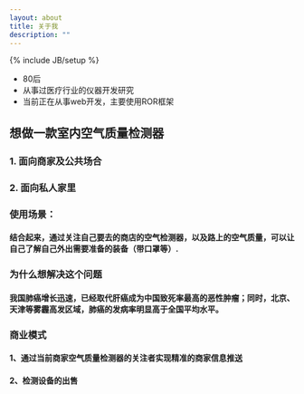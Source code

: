 ```yaml
---
layout: about
title: 关于我
description: ""
---
```

{% include JB/setup %}

* 80后
* 从事过医疗行业的仪器开发研究
* 当前正在从事web开发，主要使用ROR框架

## 想做一款室内空气质量检测器

### 1. 面向商家及公共场合

### 2. 面向私人家里

### 使用场景：

#### 结合起来，通过关注自己要去的商店的空气检测器，以及路上的空气质量，可以让自己了解自己外出需要准备的装备（带口罩等）.

### 为什么想解决这个问题

#### 我国肺癌增长迅速，已经取代肝癌成为中国致死率最高的恶性肿瘤；同时，北京、天津等雾霾高发区域，肺癌的发病率明显高于全国平均水平。

### 商业模式

#### 1、通过当前商家空气质量检测器的关注者实现精准的商家信息推送

#### 2、检测设备的出售
